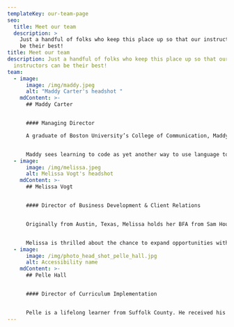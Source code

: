 ```yaml
---
templateKey: our-team-page
seo:
  title: Meet our team
  description: >
    Just a handful of folks who keep this place up so that our instructors can
    be their best!
title: Meet our team
description: Just a handful of folks who keep this place up so that our
  instructors can be their best!
team:
  - image:
      image: /img/maddy.jpeg
      alt: "Maddy Carter's headshot "
    mdContent: >-
      ## Maddy Carter


      #### Managing Director

      A graduate of Boston University’s College of Communication, Maddy has always been interested in the ways we use language to convey ideas and connect with each other. This interest has led her to experiences that range from studying Spanish in Madrid, to writing grant proposals in NYC, to building websites for local businesses, to crafting songs on her guitar in her living room.


      Maddy sees learning to code as yet another way to use language to express ourselves, collaborate, and continuously create.
  - image:
      image: /img/melissa.jpeg
      alt: Melissa Vogt's headshot
    mdContent: >-
      ## Melissa Vogt


      #### Director of Business Development & Client Relations


      Originally from Austin, Texas, Melissa holds her BFA from Sam Houston State University. Prior to working at The Coding Space, she served as Director of Operations for a private music school in Manhattan. She is passionate about education and cultivating creativity. In her free time, she enjoys performing in local plays and musicals, cooking new recipes, and traveling.


      Melissa is thrilled about the chance to expand opportunities with the company, as well as help both the current and incoming students!
  - image:
      image: /img/photo_head_shot_pelle_hall.jpg
      alt: Accessibility name
    mdContent: >-
      ## Pelle Hall


      #### D﻿irector of Curriculum Implementation


      Pelle is a lifelong learner from Suffolk County. He received his Bachelors in Biological Chemistry from Grinnell College, and went to graduate school at the University of Michigan for Bioinformatics. At Grinnell College, he taught Biological Chemistry, Organic Chemistry, and Computer Science. He believes everyone should strive to think critically whenever possible, and thinks learning coding an efficient way for many people to achieve that goal. In his free time, he enjoys board games, Frisbee, and thinking about the larger problems.
---
```

